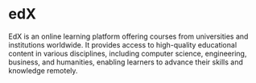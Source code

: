 # edX
EdX is an online learning platform offering courses from universities and institutions worldwide. It provides access to high-quality educational content in various disciplines, including computer science, engineering, business, and humanities, enabling learners to advance their skills and knowledge remotely.